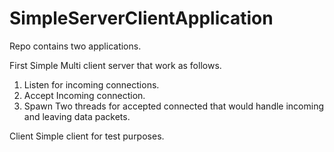 # SimpleServerClientApplication

Repo contains two applications.

First Simple Multi client server that work as follows.

1. Listen for incoming connections.
2. Accept Incoming connection.
3. Spawn Two threads for accepted connected that would handle incoming and leaving data packets.


Client Simple client for test purposes.
